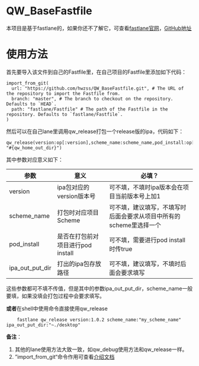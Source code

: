 # QW_BaseFastfile



本项目是基于fastlane的，如果你还不了解它，可查看[fastlane官网](https://fastlane.tools/)，[GitHub地址](https://github.com/fastlane/fastlane)

# 使用方法
首先要导入该文件到自己的Fastfile里，在自己项目的Fastfile里添加如下代码：
```
import_from_git(
  url: "https://github.com/hwzss/QW_BaseFastfile.git", # The URL of the repository to import the Fastfile from.
  branch: "master", # The branch to checkout on the repository. Defaults to `HEAD`.
  path: "fastlane/Fastfile" # The path of the Fastfile in the repository. Defaults to `fastlane/Fastfile`.
)
```
然后可以在自己lane里调用qw_release打包一个release版的ipa，代码如下：
```
qw_release(version:op[:version],scheme_name:scheme_name,pod_install:op[:pod_install],ipa_out_put_dir: "#{qw_home_out_dir}")
```
其中参数对应意义如下：

| 参数        | 意义           | 必填？  |
| ------------- |----------| -----|
| version      | ipa包对应的version版本号 | 可不填，不填时ipa版本会在项目当前版本号上加1 |
| scheme_name | 打包时对应项目Scheme      |   可不填，建议填写，不填写时后面会要求从项目中所有的scheme里选择一个 |
| pod_install |是否在打包前对项目进行pod install |可不填，需要进行pod install时传true|
|ipa_out_put_dir|打出的ipa包存放路径|可不填，建议填写，不填时后面会要求填写|



这些参数都可不填不传值，但是其中的参数ipa_out_put_dir，scheme_name一般要填，如果没填会打包过程中会要求填写。

**或者**在shell中使用命令直接使用qw_release
```
    fastlane qw_release version:1.0.2 scheme_name:"my_scheme_name" ipa_out_put_dir:"~./desktop"
```

**备注**：
1. 其他的lane使用方法大致一致，如qw_debug使用方法和qw_release一样。
2. ”import_from_git“命令作用可查看[介绍文档](https://docs.fastlane.tools/actions/import_from_git/#import_from_git)




